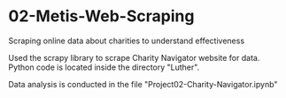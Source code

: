 # 02-Metis-Web-Scraping
Scraping online data about charities to understand effectiveness  
  
Used the scrapy library to scrape Charity Navigator website for data. Python code is located inside the directory "Luther".  
  
Data analysis is conducted in the file "Project02-Charity-Navigator.ipynb"  
